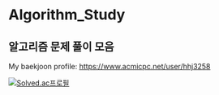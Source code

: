 # Algorithm_Study
## 알고리즘 문제 풀이 모음
My baekjoon profile: https://www.acmicpc.net/user/hhj3258

[![Solved.ac프로필](http://mazassumnida.wtf/api/v2/generate_badge?boj=hhj3258)](https://solved.ac/hhj3258)
